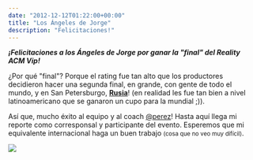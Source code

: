 ```yaml
---
date: "2012-12-12T01:22:00+00:00"
title: "Los Ángeles de Jorge"
description: "Felicitaciones!"
---
```


**_¡Felicitaciones a los Ángeles de Jorge por ganar la "final" del Reality ACM Vip!_**

¿Por qué "final"? Porque el rating fue tan alto que los productores decidieron hacer una segunda final, en grande, con gente de todo el mundo, y en San Petersburgo, [**Rusia**](http://2.bp.blogspot.com/-zjngV3bHH_8/Tvjt8tIVXKI/AAAAAAAAMHs/DL898MN3uuo/s1600/tumblr_lwr0hlc4w21qek00oo1_500.jpg)! (en realidad les fue tan bien a nivel latinoamericano que se ganaron un cupo para la mundial ;)). &#13;

Así que, mucho éxito al equipo y al coach [@perez](http://twitter.com/perez)! Hasta aquí llega mi reporte como corresponsal y participante del evento. Esperemos que mi equivalente internacional haga un buen trabajo <small>(cosa que no veo muy difícil)</small>.&#13;

![](/posts/img/2012-12-12-los-ngeles-de-jorge/f3ded11f0b6239457977fcc50f0be0b7e906a11c3e17f1a3d343742bcd42a82a.jpg)